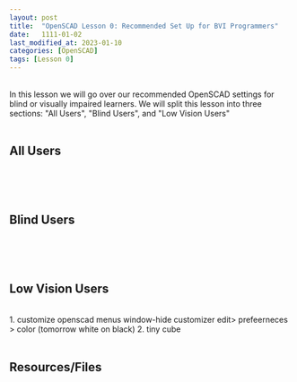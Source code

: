 ```yaml
---
layout: post
title:  "OpenSCAD Lesson 0: Recommended Set Up for BVI Programmers"
date:   1111-01-02
last_modified_at: 2023-01-10
categories: [OpenSCAD]
tags: [Lesson 0]
---
```

<br>
In this lesson we will go over our recommended OpenSCAD settings for blind or visually impaired learners. We will split this lesson into three sections: "All Users", "Blind Users", and "Low Vision Users"
<br>
<br>

## All Users
<br>

<br>
<br>

## Blind Users
<br>

<br>
<br>

## Low Vision Users
<br>
1. customize openscad
menus window-hide customizer
edit> prefeerneces > color (tomorrow white on black)
2. tiny cube

<br>
<br>

## Resources/Files 
[]()
